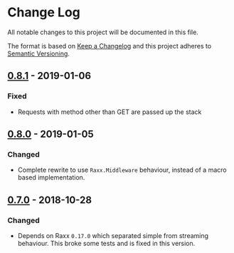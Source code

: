 # Change Log

All notable changes to this project will be documented in this file.

The format is based on [Keep a Changelog](http://keepachangelog.com/)
and this project adheres to [Semantic Versioning](http://semver.org/).

## [0.8.1](https://github.com/CrowdHailer/raxx_static/tree/0.8.1) - 2019-01-06

### Fixed

- Requests with method other than GET are passed up the stack

## [0.8.0](https://github.com/CrowdHailer/raxx_static/tree/0.8.0) - 2019-01-05

### Changed

- Complete rewrite to use `Raxx.Middleware` behaviour, instead of a macro based implementation.

## [0.7.0](https://github.com/CrowdHailer/raxx_static/tree/0.7.0) - 2018-10-28

### Changed

- Depends on Raxx `0.17.0` which separated simple from streaming behaviour.
  This broke some tests and is fixed in this version.
